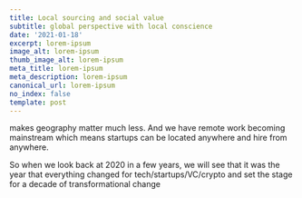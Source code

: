 ```yaml
---
title: Local sourcing and social value
subtitle: global perspective with local conscience
date: '2021-01-18'
excerpt: lorem-ipsum
image_alt: lorem-ipsum
thumb_image_alt: lorem-ipsum
meta_title: lorem-ipsum
meta_description: lorem-ipsum
canonical_url: lorem-ipsum
no_index: false
template: post
---
```

makes geography matter much less. And we have remote work becoming mainstream which means startups can be located anywhere and hire from anywhere. 

So when we look back at 2020 in a few years, we will see that it was the year that everything changed for tech/startups/VC/crypto and set the stage for a decade of transformational change
